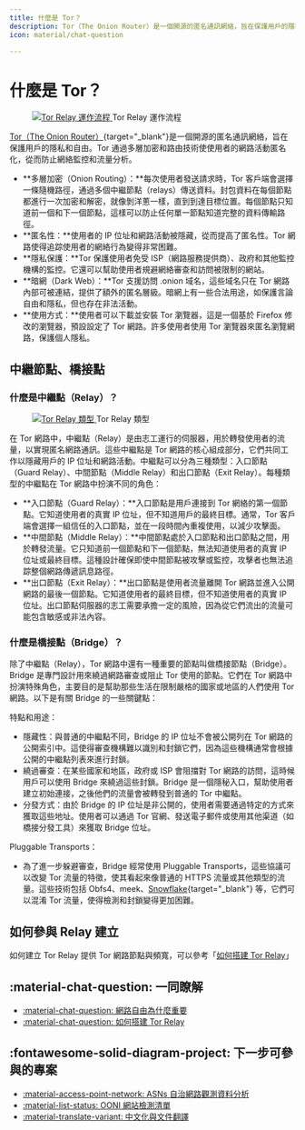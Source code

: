 ```yaml
---
title: 什麼是 Tor？
description: Tor（The Onion Router）是一個開源的匿名通訊網絡，旨在保護用戶的隱私和自由。Tor 通過多層加密和路由技術使使用者的網路活動匿名化，從而防止網絡監控和流量分析。
icon: material/chat-question

---
```


# 什麼是 Tor？

<figure markdown="span">
    <a target="_blank"
       href="../assets/images/tor_diagram.original.webp">
        <img src="../assets/images/tor_diagram.original.webp"
            alt="Tor Relay 運作流程"
            title="Tor Relay 運作流程"
        >
    </a>
    <caption>Tor Relay 運作流程</caption>
</figure>

[Tor（The Onion Router）](https://www.torproject.org/){target="_blank"}是一個開源的匿名通訊網絡，旨在保護用戶的隱私和自由。Tor 通過多層加密和路由技術使使用者的網路活動匿名化，從而防止網絡監控和流量分析。

- **多層加密（Onion Routing）：**每次使用者發送請求時，Tor 客戶端會選擇一條隨機路徑，通過多個中繼節點（relays）傳送資料。封包資料在每個節點都進行一次加密和解密，就像剝洋蔥一樣，直到到達目標位置。每個節點只知道前一個和下一個節點，這樣可以防止任何單一節點知道完整的資料傳輸路徑。
- **匿名性：**使用者的 IP 位址和網路活動被隱藏，從而提高了匿名性。Tor 網路使得追踪使用者的網絡行為變得非常困難。
- **隱私保護：**Tor 保護使用者免受 ISP（網路服務提供商）、政府和其他監控機構的監控。它還可以幫助使用者規避網絡審查和訪問被限制的網站。
- **暗網（Dark Web）：**Tor 支援訪問 .onion 域名，這些域名只在 Tor 網路內部可被連結，提供了額外的匿名層級。暗網上有一些合法用途，如保護言論自由和隱私，但也存在非法活動。
- **使用方式：**使用者可以下載並安裝 Tor 瀏覽器，這是一個基於 Firefox 修改的瀏覽器，預設設定了 Tor 網路。許多使用者使用 Tor 瀏覽器來匿名瀏覽網路，保護個人隱私。

## 中繼節點、橋接點

### 什麼是中繼點（Relay）？

<figure markdown="span">
    <a target="_blank"
       href="../assets/images/tor_relays.svg">
        <img src="../assets/images/tor_relays.svg"
            alt="Tor Relay 類型"
            title="Tor Relay 類型"
        >
    </a>
    <caption>Tor Relay 類型</caption>
</figure>

在 Tor 網路中，中繼點（Relay）是由志工運行的伺服器，用於轉發使用者的流量，以實現匿名網路通訊。這些中繼點是 Tor 網路的核心組成部分，它們共同工作以隱藏用戶的 IP 位址和網路活動。中繼點可以分為三種類型：入口節點（Guard Relay）、中間節點（Middle Relay）和出口節點（Exit Relay）。每種類型的中繼點在 Tor 網路中扮演不同的角色：

- **入口節點（Guard Relay）：**入口節點是用戶連接到 Tor 網絡的第一個節點。它知道使用者的真實 IP 位址，但不知道用戶的最終目標。通常，Tor 客戶端會選擇一組信任的入口節點，並在一段時間內重複使用，以減少攻擊面。
- **中間節點（Middle Relay）：**中間節點處於入口節點和出口節點之間，用於轉發流量。它只知道前一個節點和下一個節點，無法知道使用者的真實 IP 位址或最終目標。這種設計確保即使中間節點被攻擊或監控，攻擊者也無法追踪整個網路傳遞訊息路徑。
- **出口節點（Exit Relay）：**出口節點是使用者流量離開 Tor 網路並進入公開網路的最後一個節點。它知道使用者的最終目標，但不知道使用者的真實 IP 位址。出口節點伺服器的志工需要承擔一定的風險，因為從它們流出的流量可能包含敏感或非法內容。

### 什麼是橋接點（Bridge）？

除了中繼點（Relay），Tor 網路中還有一種重要的節點叫做橋接節點（Bridge）。Bridge 是專門設計用來繞過網路審查或阻止 Tor 使用的節點。它們在 Tor 網路中扮演特殊角色，主要目的是幫助那些生活在限制嚴格的國家或地區的人們使用 Tor 網路。以下是有關 Bridge 的一些關鍵點：

特點和用途：

- 隱藏性：與普通的中繼點不同，Bridge 的 IP 位址不會被公開列在 Tor 網路的公開索引中。這使得審查機構難以識別和封鎖它們，因為這些機構通常會根據公開的中繼點列表來進行封鎖。
- 繞過審查：在某些國家和地區，政府或 ISP 會阻擋對 Tor 網路的訪問，這時候用戶可以使用 Bridge 來繞過這些封鎖。Bridge 是一個隱秘入口，幫助使用者建立初始連接，之後他們的流量會被轉發到普通的 Tor 中繼點。
- 分發方式：由於 Bridge 的 IP 位址是非公開的，使用者需要通過特定的方式來獲取這些地址。使用者可以通過 Tor 官網、發送電子郵件或使用其他渠道（如橋接分發工具）來獲取 Bridge 位址。

Pluggable Transports：

- 為了進一步躲避審查，Bridge 經常使用 Pluggable Transports，這些協議可以改變 Tor 流量的特徵，使其看起來像普通的 HTTPS 流量或其他類型的流量。這些技術包括 Obfs4、meek、[Snowflake](https://snowflake.torproject.org/){target="_blank"} 等，它們可以混淆 Tor 流量，使得檢測和封鎖變得更加困難。

## 如何參與 Relay 建立

如何建立 Tor Relay 提供 Tor 網路節點與頻寬，可以參考「[如何搭建 Tor Relay](./setup-tor-relay.md)」

## :material-chat-question: 一同瞭解

<div class="grid cards" markdown>

- [:material-chat-question: 網路自由為什麼重要](./internet-freedom-matter.md)
- [:material-chat-question: 如何搭建 Tor Relay](./setup-tor-relay.md)

</div>

## :fontawesome-solid-diagram-project: 下一步可參與的專案

<div class="grid cards" markdown>

- [:material-access-point-network: ASNs 自治網路觀測資料分析](./ooni-asns-coverage.md)
- [:material-list-status: OONI 網站檢測清單](./ooni-weblists.md)
- [:material-translate-variant: 中文化與文件翻譯](./ooni-i18n.md)

</div>